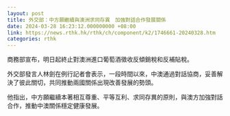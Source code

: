 ```yaml
---
layout: post
title: 外交部：中方願繼續與澳洲求同存異　加強對話合作發展關係
date: 2024-03-28 16:23:12.000000000 +08:00
link: https://news.rthk.hk/rthk/ch/component/k2/1746661-20240328.htm
categories: rthk
---
```


商務部宣布，明日起終止對澳洲進口葡萄酒徵收反傾銷稅和反補貼稅。

外交部發言人林劍在例行記者會表示，一段時間以來，中澳通過對話協商，妥善解決了彼此關切，共同推動兩國關係出現改善發展的勢頭。

他指出，中方願繼續本著相互尊重、平等互利、求同存異的原則，與澳方加強對話合作，推動中澳關係穩定健康發展。

